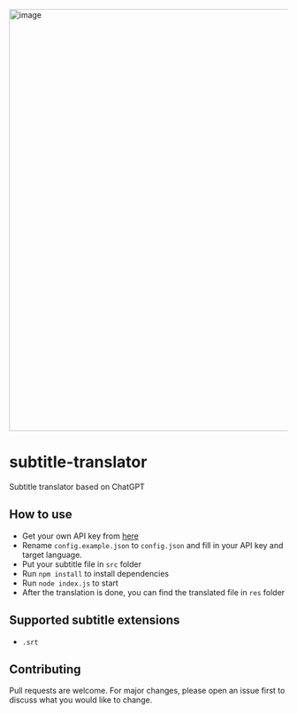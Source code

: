 <img width="762" alt="image" src="https://user-images.githubusercontent.com/16719720/222925495-e802ec68-54d5-48d7-8e31-0562d221a506.png">

# subtitle-translator
Subtitle translator based on ChatGPT

## How to use
- Get your own API key from [here](https://platform.openai.com/account/api-keys)
- Rename `config.example.json` to `config.json` and fill in your API key and target language.
- Put your subtitle file in `src` folder
- Run `npm install` to install dependencies
- Run `node index.js` to start
- After the translation is done, you can find the translated file in `res` folder

## Supported subtitle extensions
- `.srt`

## Contributing
Pull requests are welcome. For major changes, please open an issue first to discuss what you would like to change.